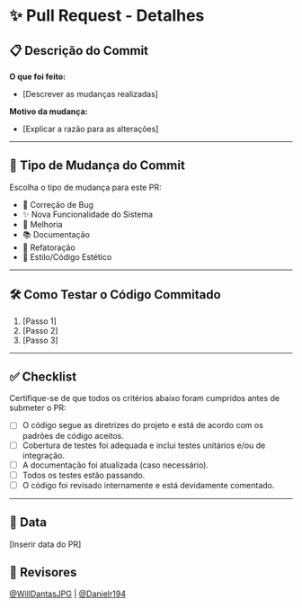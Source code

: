 # ✨ Pull Request - Detalhes

## 📋 Descrição do Commit
<!-- Descreva com clareza e precisão as alterações feitas. O que motivou a mudança? Qual problema ou necessidade está sendo resolvido? -->
**O que foi feito:**

- [Descrever as mudanças realizadas]

**Motivo da mudança:**

- [Explicar a razão para as alterações]

---

## 🐛 Tipo de Mudança do Commit
Escolha o tipo de mudança para este PR:
- 🐞 Correção de Bug
- ✨ Nova Funcionalidade do Sistema
- 📝 Melhoria
- 📚 Documentação
- 🔄 Refatoração
- 🎨 Estilo/Código Estético

---

## 🛠 Como Testar o Código Commitado
<!-- Detalhe os passos para garantir que suas mudanças funcionam como esperado. Certifique-se de que seja fácil reproduzir. -->
1. [Passo 1]
2. [Passo 2]
3. [Passo 3]

---

## ✅ Checklist
Certifique-se de que todos os critérios abaixo foram cumpridos antes de submeter o PR:
- [ ] O código segue as diretrizes do projeto e está de acordo com os padrões de código aceitos.
- [ ] Cobertura de testes foi adequada e inclui testes unitários e/ou de integração.
- [ ] A documentação foi atualizada (caso necessário).
- [ ] Todos os testes estão passando.
- [ ] O código foi revisado internamente e está devidamente comentado.

---

## 📅 Data
[Inserir data do PR]

## 📝 Revisores
[@WillDantasJPG](https://github.com/WillDantasJPG) | [@Danielr194](https://github.com/Danielr194)


